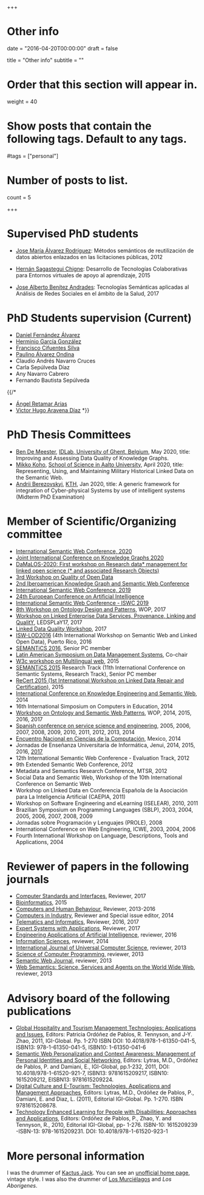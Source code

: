 +++
# Other info

date = "2016-04-20T00:00:00"
draft = false

title = "Other info"
subtitle = ""


# Order that this section will appear in.
weight = 40

# Show posts that contain the following tags. Default to any tags.
#tags = ["personal"]

# Number of posts to list.
count = 5

+++

# Supervised PhD students

- [Jose María Álvarez Rodríguez](http://www.josemalvarez.es/): 
  Métodos semánticos de reutilización de datos abiertos enlazados en las licitaciones públicas, 
  2012
  
- [Hernán Sagastegui Chigne](https://www.linkedin.com/in/hernan-sagastegui-chigne-48264025/):
  Desarrollo de Tecnologías Colaborativas para Entornos virtuales de apoyo al aprendizaje,
  2015

- [Jose Alberto Benítez Andrades](http://www.jabenitez.com/):
  Tecnologías Semánticas aplicadas al Análisis de Redes Sociales en el ámbito de la Salud, 2017

# PhD Students supervision (Current)

- [Daniel Fernández Álvarez](http://danifdez.weso.es/)
- [Herminio García González](http://herminiogarcia.com/)
- [Francisco Cifuentes Silva](http://www.fcifuentes.cl/)
- [Paulino Álvarez Ondina](https://www.linkedin.com/in/paulinoalvarez/)
- Claudio Andrés Navarro Cruces
- Carla Sepúlveda Díaz
- Any Navarro Cabrero
- Fernando Bautista Sepúlveda

{{/*
- [Ángel Retamar Arias](https://www.linkedin.com/in/angel-retamar-arias-383b416/)
- [Victor Hugo Aravena Díaz](https://www.linkedin.com/in/victoraravena/)
*}}

# PhD Thesis Committees

- [Ben De Meester](https://work.de-meester.org/), [IDLab, University of Ghent, Belgium](https://www.ugent.be/ea/idlab/en/), May 2020, title: Improving and Assessing Data Quality of Knowledge Graphs.
- [Mikko Koho](https://www.linkedin.com/in/mikko-koho/), [School of Science in Aalto University](http://cs.aalto.fi/), April 2020, title: Representing, Using, and Maintaining Military Historical Linked Data on the Semantic Web.
- [Andrii Berezovskyi](https://www.kth.se/profile/andriib?l=en), [KTH](https://www.kth.se/en), Jan 2020, title: A generic framework for integration of Cyber-physical Systems by use of intelligent systems (Midterm PhD Examination)


# Member of Scientific/Organizing committee

- [International Semantic Web Conference, 2020](https://iswc2020.semanticweb.org/)
- [Joint International Conference on Knowledge Graphs 2020](https://language-semantic.org/jist-kg-2020/)
- [DaMaLOS-2020: First workshop on Research data* management for linked open science (* and associated Research Objects)](https://zbmed.github.io/damalos/)
- [3rd Workshop on Quality of Open Data](https://bisconf.org/2020/qod/)
- [2nd Iberoamerican Knowledge Graph and Semantic Web Conference](http://www.kgswc.org/)
- [International Semantic Web Conference, 2019](https://iswc2019.semanticweb.org/)
- [24th European Conference on Artificial Intelligence](http://ecai2020.eu/)
- [International Semantic Web Conference - ISWC 2019](http://iswc2019.semanticweb.org/)
- [8th Workshop on Ontology Design and Patterns](http://ontologydesignpatterns.org/wiki/WOP:2017#WOP2017_Chairs), WOP, 2017
- [Workshop on Linked Enterprise Data Services, Provenance, Linking and QualitY](https://informatik2017.de/ws29-ledsplay17/), LEDSPLaY17, 2017
- [Linked Data Quality Workshop](http://ldq.semanticmultimedia.org/), 2017
- [ISW-LOD2016](http://ciep.ing.uaslp.mx/sw-lod/) (4th International Workshop on Semantic Web and Linked Open Data), Puerto Rico, 2016
- [SEMANTiCS 2016](https://2016.semantics.cc/), Senior PC member
- [Latin American Symposium on Data Management Systems](http://www.clei2016.cl/Sim7.html), Co-chair
- [W3c workshop on Multilingual web](https://www.multilingualweb.eu/documents/2015-riga-workshop/2015-riga-cfp), 2015
- [SEMANTiCS 2015](https://2015.semantics.cc/) Research Track (11th International Conference on Semantic Systems, Research Track), Senior PC member
- [ReCert 2015 (1st International Workshop on Linked Data Repair and Certification)](http://recert-ld.github.io/2015/), 2015
- [International Conference on Knowledge Engineering and Semantic Web](http://2014.kesw.ru/), 2014
- 16th International Simposium on Computers in Education, 2014
- [Workshop on Ontology and Semantic Web Patterns](http://ontologydesignpatterns.org/wiki/WOP:2016), WOP, 2014, 2015, 2016, 2017
- [Spanish conference on service science and engineering](www.congresocedi.es/es/jcis), 2005, 2006, 2007, 2008, 2009, 2010, 2011, 2012, 2013, 2014
- [Encuentro Nacional en Ciencias de la Computación](http://enc2014.cicese.mx/index.html), Mexico, 2014
- Jornadas de Enseñanza Universitaria de Informática, Jenui, 2014, 2015, 2016, [2017](http://jenui2017.unex.es/)
- 12th International Semantic Web Conference - Evaluation Track, 2012
- 9th Extended Semantic Web Conference, 2012
- Metadata and Semantics Research Conference, MTSR, 2012
- Social Data and Semantic Web, Workshop of the 10th International Conference on Semantic Web
- Workshop on LInked Data en Conferencia Española de la Asociación para La Inteligencia Artificial (CAEPIA, 2011) 
- Workshop on Software Engineering and eLearning (ISELEAR), 2010, 2011
- Brazilian Symposium on Programming Languages (SBLP), 2003, 2004, 2005, 2006, 2007, 2008, 2009
- Jornadas sobre Programación y Lenguajes (PROLE), 2008
- International Conference on Web Engineering, ICWE, 2003, 2004, 2006
- Fourth International Workshop on Language, Descriptions, Tools and Applications, 2004

# Reviewer of papers in the following journals

- [Computer Standards and Interfaces](https://www.journals.elsevier.com/computer-standards-and-interfaces), Reviewer, 2017
- [Bioinformatics](https://academic.oup.com/bioinformatics), 2015
- [Computers and Human Behaviour](https://www.journals.elsevier.com/computers-in-human-behavior), Reviewer, 2013-2016
- [Computers in Industry](https://www.journals.elsevier.com/computers-in-industry), Reviewer and Special issue editor, 2014
- [Telematics and Informatics](https://www.journals.elsevier.com/telematics-and-informatics), Reviewer, 2016, 2017
- [Expert Systems with Applications](https://www.journals.elsevier.com/expert-systems-with-applications), Reviewer, 2017
- [Engineering Applications of Artificial Intelligence](https://www.journals.elsevier.com/engineering-applications-of-artificial-intelligence/), reviewer, 2016
- [Information Sciences](https://www.journals.elsevier.com/information-sciences/), reviewer, 2014
- [International Journal of Universal Computer Science](http://www.jucs.org/), reviewer, 2013
- [Science of Computer Programming](https://www.journals.elsevier.com/science-of-computer-programming/), reviewer, 2013
- [Semantic Web Journal](http://www.semantic-web-journal.net/), reviewer, 2013
- [Web Semantics: Science, Services and Agents on the World Wide Web](http://www.sciencedirect.com/science/journal/15708268), reviewer, 2013

# Advisory board of the following publications
- [Global Hospitality and Tourism Management Technologies: Applications and Issues](https://www.igi-global.com/book/global-hospitality-tourism-management-technologies/51923), 
Editors: Patricia Ordóñez de Pablos, R. Tennyson, and J-Y. Zhao, 2011, IGI-Global. Pp. 1-270
ISBN DOI: 10.4018/978-1-61350-041-5, ISBN13: 978-1-61350-041-5, ISBN10: 1-61350-041-6
- [Semantic Web Personalization and Context Awareness: Management of  Personal Identities and Social Networking](https://www.igi-global.com/book/semantic-web-personalization-context-awareness/47405), 
Editors: Lytras, M.D., Ordóñez de Pablos, P. and Damiani, E., IGI-Global, pp.1-232, 2011, 
DOI: 10.4018/978-1-61520-921-7, ISBN13: 9781615209217, ISBN10: 1615209212, EISBN13: 9781615209224. 
- [Digital Culture and E-Tourism: Technologies, Applications and Management Approaches](https://www.igi-global.com/book/digital-culture-tourism/45944), 
Editors: Lytras, M.D., Ordóñez de Pablos, P., Damiani, E. and Diaz, L. (2011), Editorial IGI-Global. Pp. 1-270. 
ISBN  9781615208678.
- [Technology Enhanced Learning for People with Disabilities: Approaches and Applications](https://www.igi-global.com/book/technology-enhanced-learning-people-disabilities/41739), 
Editors: Ordóñez de Pablos, P., Zhao, Y. and Tennyson, R., 2010, Editorial IGI-Global, pp- 1-276. 
ISBN-10: 1615209239 -ISBN-13: 978-1615209231. DOI: 10.4018/978-1-61520-923-1


# More personal information

I was the drummer of [Kactus Jack](https://es.wikipedia.org/wiki/Kactus_Jack). 
 You can see an [unofficial home page](http://di002.edv.uniovi.es/~labra/Kactus/Welcome.html), 
 vintage style. 
 I was also the drummer of <a href="http://no80s-gruposnacionales.blogspot.com.es/2009/01/los-murcielagos.html">Los Murciélagos</a> and <i>Los Aborígenes</i>.
 
 
 
 
